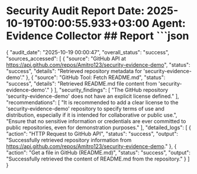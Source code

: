 # Security Audit Report  **Date**: 2025-10-19T00:00:55.933+03:00 **Agent**: Evidence Collector  ## Report  ```json
{
  "audit_date": "2025-10-19 00:00:47",
  "overall_status": "success",
  "sources_accessed": [
    {
      "source": "GitHub API at https://api.github.com/repos/Amitro123/security-evidence-demo",
      "status": "success",
      "details": "Retrieved repository metadata for 'security-evidence-demo'."
    },
    {
      "source": "GitHub Tool: Fetch README.md",
      "status": "success",
      "details": "Retrieved README.md file content from 'security-evidence-demo'."
    }
  ],
  "security_findings": [
    "The GitHub repository 'security-evidence-demo' does not have an explicit license defined."
  ],
  "recommendations": [
    "It is recommended to add a clear license to the 'security-evidence-demo' repository to specify terms of use and distribution, especially if it is intended for collaborative or public use.",
    "Ensure that no sensitive information or credentials are ever committed to public repositories, even for demonstration purposes."
  ],
  "detailed_logs": [
    {
      "action": "HTTP Request to GitHub API",
      "status": "success",
      "output": "Successfully retrieved repository information from https://api.github.com/repos/Amitro123/security-evidence-demo."
    },
    {
      "action": "Get a file in GitHub (README.md)",
      "status": "success",
      "output": "Successfully retrieved the content of README.md from the repository."
    }
  ]
}
```